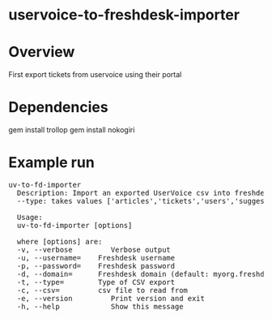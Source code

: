 uservoice-to-freshdesk-importer
===============================

# Overview

First export tickets from uservoice using their portal

# Dependencies

gem install trollop
gem install nokogiri

# Example run
<pre>
uv-to-fd-importer
  Description: Import an exported UserVoice csv into freshdesk.
  --type: takes values ['articles','tickets','users','suggestions']

  Usage:
  uv-to-fd-importer [options]

  where [options] are:
  -v, --verbose         Verbose output
  -u, --username=    Freshdesk username
  -p, --password=    Freshdesk password
  -d, --domain=      Freshdesk domain (default: myorg.freshdesk.com)
  -t, --type=        Type of CSV export
  -c, --csv=         csv file to read from
  -e, --version         Print version and exit
  -h, --help            Show this message
</pre>
